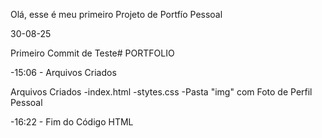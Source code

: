 Olá, esse é meu primeiro Projeto de Portfío Pessoal

30-08-25

Primeiro Commit de Teste# PORTFOLIO

-15:06 - Arquivos Criados

Arquivos Criados
-index.html
-stytes.css
-Pasta "img" com Foto de Perfil Pessoal

-16:22 - Fim do Código HTML